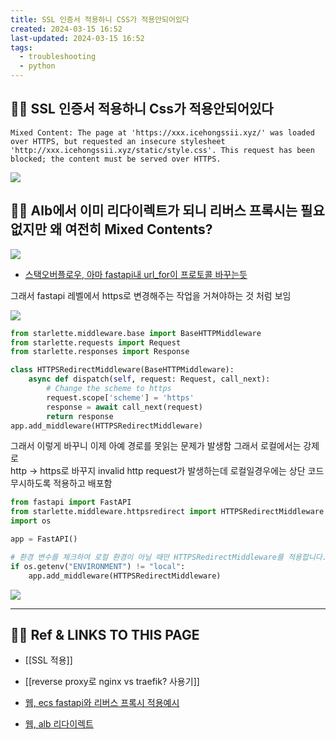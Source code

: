 ```yaml
---
title: SSL 인증서 적용하니 CSS가 적용안되어있다
created: 2024-03-15 16:52
last-updated: 2024-03-15 16:52
tags:
  - troubleshooting
  - python
---
```


## 👯‍♂️ SSL 인증서 적용하니 Css가 적용안되어있다

```ad-important
Mixed Content: The page at 'https://xxx.icehongssii.xyz/' was loaded over HTTPS, but requested an insecure stylesheet 'http://xxx.icehongssii.xyz/static/style.css'. This request has been blocked; the content must be served over HTTPS.
```

![](https://i.imgur.com/1AePkzE.png)



## 👯‍♂️ Alb에서 이미 리다이렉트가 되니 리버스 프록시는 필요 없지만 왜 여전히 Mixed Contents?

![](https://i.imgur.com/RLMxmaB.png)


- [스택오버플로우, 아마 fastapi내 url_for이 프로토콜 바꾸는듯 ](https://stackoverflow.com/questions/70521784/fastapi-links-created-by-url-for-in-jinja2-template-use-http-instead-of-https)


그래서 fastapi 레벨에서 https로 변경해주는 작업을 거쳐야하는 것 처럼 보임

![](https://i.imgur.com/EH5C96n.png)


```python
from starlette.middleware.base import BaseHTTPMiddleware
from starlette.requests import Request
from starlette.responses import Response

class HTTPSRedirectMiddleware(BaseHTTPMiddleware):
    async def dispatch(self, request: Request, call_next):
        # Change the scheme to https
        request.scope['scheme'] = 'https'
        response = await call_next(request)
        return response
app.add_middleware(HTTPSRedirectMiddleware)
```

그래서 이렇게 바꾸니 이제 아예 경로를 못읽는 문제가 발생함 그래서 로컬에서는 강제로  
http -> https로 바꾸지   invalid http request가 발생하는데 로컬일경우에는 상단 코드 무시하도록 적용하고 배포함  

```python
from fastapi import FastAPI
from starlette.middleware.httpsredirect import HTTPSRedirectMiddleware
import os

app = FastAPI()

# 환경 변수를 체크하여 로컬 환경이 아닐 때만 HTTPSRedirectMiddleware를 적용합니다.
if os.getenv("ENVIRONMENT") != "local":
    app.add_middleware(HTTPSRedirectMiddleware)
```

![](https://i.imgur.com/ohTywYl.png)



--- 

## 👯‍♂️ Ref & LINKS TO THIS PAGE

-  [[SSL 적용]]
- [[reverse proxy로 nginx vs traefik? 사용기]]

- [웹, ecs fastapi와 리버스 프록시 적용예시  ](https://www.miketheman.net/2021/12/28/container-to-container-communication/)

- [웹, alb 리다이렉트](https://stackoverflow.com/questions/70521784/fastapi-links-created-by-url-for-in-jinja2-template-use-http-instead-of-https)
